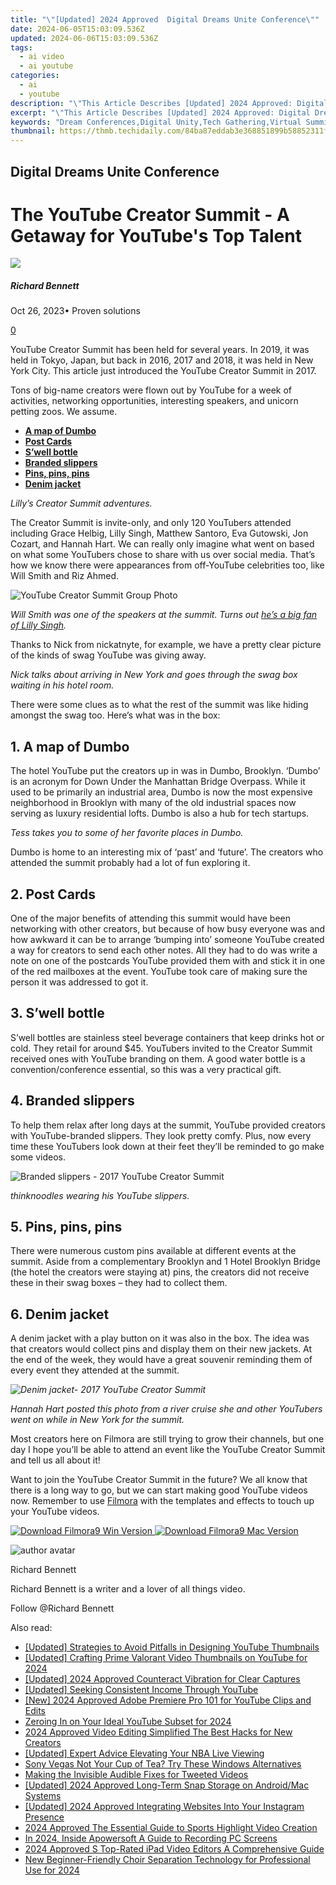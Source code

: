 ```yaml
---
title: "\"[Updated] 2024 Approved  Digital Dreams Unite Conference\""
date: 2024-06-05T15:03:09.536Z
updated: 2024-06-06T15:03:09.536Z
tags:
  - ai video
  - ai youtube
categories:
  - ai
  - youtube
description: "\"This Article Describes [Updated] 2024 Approved: Digital Dreams Unite Conference\""
excerpt: "\"This Article Describes [Updated] 2024 Approved: Digital Dreams Unite Conference\""
keywords: "Dream Conferences,Digital Unity,Tech Gathering,Virtual Summit,Innovation Meet,Online Forums,Tech Dialogues"
thumbnail: https://thmb.techidaily.com/84ba87eddab3e368851899b58852311f605514d50db5d45ec6de18d3ab0b6cd6.jpg
---
```


## Digital Dreams Unite Conference

# The YouTube Creator Summit - A Getaway for YouTube's Top Talent

![](https://images.wondershare.com/filmora/article-images/richard-bennett.jpg)

##### Richard Bennett

 Oct 26, 2023• Proven solutions

[0](#commentsBoxSeoTemplate)

YouTube Creator Summit has been held for several years. In 2019, it was held in Tokyo, Japan, but back in 2016, 2017 and 2018, it was held in New York City. This article just introduced the YouTube Creator Summit in 2017.

Tons of big-name creators were flown out by YouTube for a week of activities, networking opportunities, interesting speakers, and unicorn petting zoos. We assume.

* [**A map of Dumbo**](#dumbo)
* [**Post Cards**](#postcards)
* [**S’well bottle**](#bottle)
* [**Branded slippers**](#slippers)
* [**Pins, pins, pins**](#pins)
* [**Denim jacket**](#jacket)

_Lilly’s Creator Summit adventures._

The Creator Summit is invite-only, and only 120 YouTubers attended including Grace Helbig, Lilly Singh, Matthew Santoro, Eva Gutowski, Jon Cozart, and Hannah Hart. We can really only imagine what went on based on what some YouTubers chose to share with us over social media. That’s how we know there were appearances from off-YouTube celebrities too, like Will Smith and Riz Ahmed.

![YouTube Creator Summit Group Photo](https://images.wondershare.com/filmora/article-images/youtube-creator-summit-2017.jpg)

_Will Smith was one of the speakers at the summit. Turns out_ [_he’s a big fan of Lilly Singh_](https://www.youtube.com/watch?v=AGlcsogbAQY)_._

Thanks to Nick from nickatnyte, for example, we have a pretty clear picture of the kinds of swag YouTube was giving away.

_Nick talks about arriving in New York and goes through the swag box waiting in his hotel room._

There were some clues as to what the rest of the summit was like hiding amongst the swag too. Here’s what was in the box:

## 1\. A map of Dumbo

The hotel YouTube put the creators up in was in Dumbo, Brooklyn. ‘Dumbo’ is an acronym for Down Under the Manhattan Bridge Overpass. While it used to be primarily an industrial area, Dumbo is now the most expensive neighborhood in Brooklyn with many of the old industrial spaces now serving as luxury residential lofts. Dumbo is also a hub for tech startups.

_Tess takes you to some of her favorite places in Dumbo._

Dumbo is home to an interesting mix of ‘past’ and ‘future’. The creators who attended the summit probably had a lot of fun exploring it.

## 2\. Post Cards

One of the major benefits of attending this summit would have been networking with other creators, but because of how busy everyone was and how awkward it can be to arrange ‘bumping into’ someone YouTube created a way for creators to send each other notes. All they had to do was write a note on one of the postcards YouTube provided them with and stick it in one of the red mailboxes at the event. YouTube took care of making sure the person it was addressed to got it.

## 3\. S’well bottle

S’well bottles are stainless steel beverage containers that keep drinks hot or cold. They retail for around $45\. YouTubers invited to the Creator Summit received ones with YouTube branding on them. A good water bottle is a convention/conference essential, so this was a very practical gift.

## 4\. Branded slippers

To help them relax after long days at the summit, YouTube provided creators with YouTube-branded slippers. They look pretty comfy. Plus, now every time these YouTubers look down at their feet they’ll be reminded to go make some videos.

![Branded slippers - 2017 YouTube Creator Summit](https://images.wondershare.com/filmora/article-images/youtube-creator-summit-branded-slippers.jpg)

_thinknoodles wearing his YouTube slippers._

## 5\. Pins, pins, pins

There were numerous custom pins available at different events at the summit. Aside from a complementary Brooklyn and 1 Hotel Brooklyn Bridge (the hotel the creators were staying at) pins, the creators did not receive these in their swag boxes – they had to collect them.

## 6\. Denim jacket

A denim jacket with a play button on it was also in the box. The idea was that creators would collect pins and display them on their new jackets. At the end of the week, they would have a great souvenir reminding them of every event they attended at the summit.

_![Denim jacket- 2017 YouTube Creator Summit](https://images.wondershare.com/filmora/article-images/youtube-creator-summit-denim-jacket.jpg)_

_Hannah Hart posted this photo from a river cruise she and other YouTubers went on while in New York for the summit._

Most creators here on Filmora are still trying to grow their channels, but one day I hope you’ll be able to attend an event like the YouTube Creator Summit and tell us all about it!

Want to join the YouTube Creator Summit in the future? We all know that there is a long way to go, but we can start making good YouTube videos now. Remember to use [Filmora](https://tools.techidaily.com/wondershare/filmora/download/) with the templates and effects to touch up your YouTube videos.

[![Download Filmora9 Win Version](https://images.wondershare.com/filmora/guide/download-btn-win.jpg) ](https://tools.techidaily.com/wondershare/filmora/download/) [![Download Filmora9 Mac Version](https://images.wondershare.com/filmora/guide/download-btn-mac.jpg) ](https://tools.techidaily.com/wondershare/filmora/download/)

![author avatar](https://images.wondershare.com/filmora/article-images/richard-bennett.jpg)

Richard Bennett

Richard Bennett is a writer and a lover of all things video.

Follow @Richard Bennett

<span class="atpl-alsoreadstyle">Also read:</span>
<div><ul>
<li><a href="https://facebook-video-share.techidaily.com/updated-strategies-to-avoid-pitfalls-in-designing-youtube-thumbnails/"><u>[Updated] Strategies to Avoid Pitfalls in Designing YouTube Thumbnails</u></a></li>
<li><a href="https://facebook-video-share.techidaily.com/updated-crafting-prime-valorant-video-thumbnails-on-youtube-for-2024/"><u>[Updated] Crafting Prime Valorant Video Thumbnails on YouTube for 2024</u></a></li>
<li><a href="https://facebook-video-share.techidaily.com/updated-2024-approved-counteract-vibration-for-clear-captures/"><u>[Updated] 2024 Approved  Counteract Vibration for Clear Captures</u></a></li>
<li><a href="https://facebook-video-share.techidaily.com/updated-seeking-consistent-income-through-youtube/"><u>[Updated] Seeking Consistent Income Through YouTube</u></a></li>
<li><a href="https://facebook-video-share.techidaily.com/new-2024-approved-adobe-premiere-pro-101-for-youtube-clips-and-edits/"><u>[New] 2024 Approved  Adobe Premiere Pro 101 for YouTube Clips and Edits</u></a></li>
<li><a href="https://facebook-video-share.techidaily.com/zeroing-in-on-your-ideal-youtube-subset-for-2024/"><u>Zeroing In on Your Ideal YouTube Subset for 2024</u></a></li>
<li><a href="https://facebook-video-share.techidaily.com/2024-approved-video-editing-simplified-the-best-hacks-for-new-creators/"><u>2024 Approved  Video Editing Simplified  The Best Hacks for New Creators</u></a></li>
<li><a href="https://some-techniques.techidaily.com/updated-expert-advice-elevating-your-nba-live-viewing/"><u>[Updated] Expert Advice  Elevating Your NBA Live Viewing</u></a></li>
<li><a href="https://ai-vdieo-software.techidaily.com/sony-vegas-not-your-cup-of-tea-try-these-windows-alternatives/"><u>Sony Vegas Not Your Cup of Tea? Try These Windows Alternatives</u></a></li>
<li><a href="https://twitter-videos.techidaily.com/making-the-invisible-audible-fixes-for-tweeted-videos/"><u>Making the Invisible Audible  Fixes for Tweeted Videos</u></a></li>
<li><a href="https://snapchat-videos.techidaily.com/updated-2024-approved-long-term-snap-storage-on-androidmac-systems/"><u>[Updated] 2024 Approved  Long-Term Snap Storage on Android/Mac Systems</u></a></li>
<li><a href="https://instagram-video-files.techidaily.com/updated-2024-approved-integrating-websites-into-your-instagram-presence/"><u>[Updated] 2024 Approved  Integrating Websites Into Your Instagram Presence</u></a></li>
<li><a href="https://youtube-help.techidaily.com/2024-approved-the-essential-guide-to-sports-highlight-video-creation/"><u>2024 Approved  The Essential Guide to Sports Highlight Video Creation</u></a></li>
<li><a href="https://digital-screen-recording.techidaily.com/in-2024-inside-apowersoft-a-guide-to-recording-pc-screens/"><u>In 2024, Inside Apowersoft  A Guide to Recording PC Screens</u></a></li>
<li><a href="https://ai-driven-video-production.techidaily.com/2024-approved-s-top-rated-ipad-video-editors-a-comprehensive-guide/"><u>2024 Approved S Top-Rated iPad Video Editors A Comprehensive Guide</u></a></li>
<li><a href="https://sound-tweaking.techidaily.com/new-beginner-friendly-choir-separation-technology-for-professional-use-for-2024/"><u>New Beginner-Friendly Choir Separation Technology for Professional Use for 2024</u></a></li>
</ul></div>

<ins class="adsbygoogle"
      style="display:block"
      data-ad-client="ca-pub-7571918770474297"
      data-ad-slot="8358498916"
      data-ad-format="auto"
      data-full-width-responsive="true"></ins>